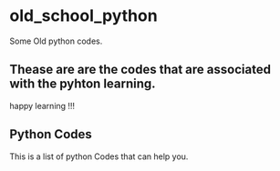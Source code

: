 # old_school_python
Some Old python codes.

## Thease are are the codes that are associated with the pyhton learning.
happy learning !!!

## Python Codes
This is a list of python Codes that can help you.
